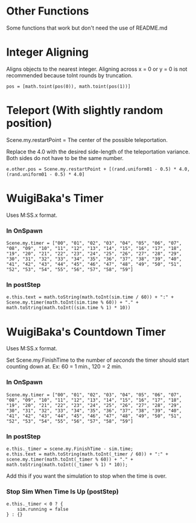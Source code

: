 # Other Functions

Some functions that work but don't need the use of README.md

# Integer Aligning
Aligns objects to the nearest integer. Aligning across x = 0 or y = 0 is not recommended because toInt rounds by truncation.
~~~
pos = [math.toint(pos(0)), math.toint(pos(1))]
~~~

# Teleport (With slightly random position)
Scene.my.restartPoint = The center of the possible teleportation.

Replace the 4.0 with the desired side-length of the teleportation variance. Both sides do not have to be the same number.
~~~
e.other.pos = Scene.my.restartPoint + [(rand.uniform01 - 0.5) * 4.0, (rand.uniform01 - 0.5) * 4.0]
~~~

# WuigiBaka's Timer
Uses M:SS.x format.

### In OnSpawn
~~~
Scene.my.timer = ["00", "01", "02", "03", "04", "05", "06", "07", "08", "09", "10", "11", "12", "13", "14", "15", "16", "17", "18", "19", "20", "21", "22", "23", "24", "25", "26", "27", "28", "29", "30", "31", "32", "33", "34", "35", "36", "37", "38", "39", "40", "41", "42", "43", "44", "45", "46", "47", "48", "49", "50", "51", "52", "53", "54", "55", "56", "57", "58", "59"]
~~~

### In postStep
~~~
e.this.text = math.toString(math.toInt(sim.time / 60)) + ":" + Scene.my.timer(math.toInt(sim.time % 60)) + "." + math.toString(math.toInt((sim.time % 1) * 10))
~~~

# WuigiBaka's Countdown Timer
Uses M:SS.x format.

Set Scene.my.FinishTime to the number of _seconds_ the timer should start counting down at. Ex: 60 = 1 min., 120 = 2 min.

### In OnSpawn
~~~
Scene.my.timer = ["00", "01", "02", "03", "04", "05", "06", "07", "08", "09", "10", "11", "12", "13", "14", "15", "16", "17", "18", "19", "20", "21", "22", "23", "24", "25", "26", "27", "28", "29", "30", "31", "32", "33", "34", "35", "36", "37", "38", "39", "40", "41", "42", "43", "44", "45", "46", "47", "48", "49", "50", "51", "52", "53", "54", "55", "56", "57", "58", "59"]
~~~

### In postStep
~~~
e.this._timer = scene.my.FinishTime - sim.time;
e.this.text = math.toString(math.toInt(_timer / 60)) + ":" + scene.my.timer(math.toInt(_timer % 60)) + "." + math.toString(math.toInt((_timer % 1) * 10));
~~~

Add this if you want the simulation to stop when the time is over.
### Stop Sim When Time Is Up (postStep)
~~~
e.this._timer < 0 ? {
    sim.running = false
} : {}
~~~
